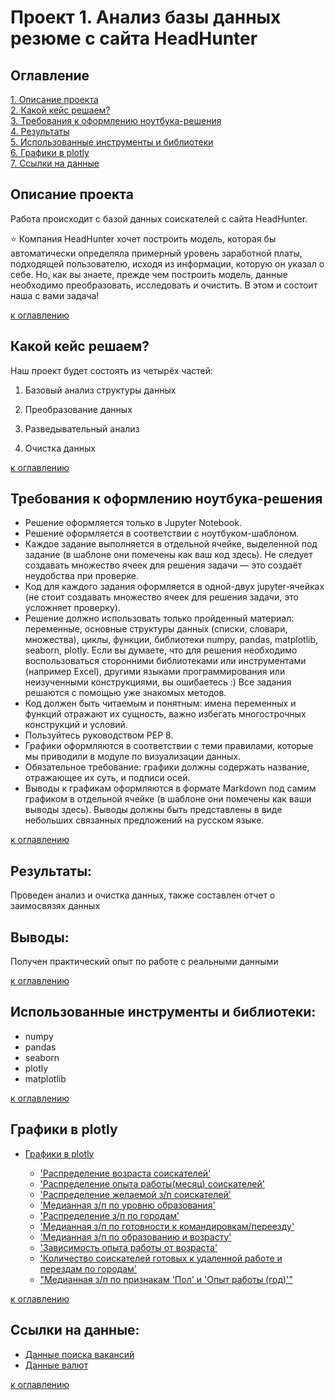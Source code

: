 # Проект 1. Анализ базы данных резюме с сайта HeadHunter


## Оглавление
[1. Описание проекта](#Описание-проекта)  
[2. Какой кейс решаем?](#Какой-кейс-решаем)   
[3. Требования к оформлению ноутбука-решения](#требования-к-оформлению-ноутбука-решения)  
[4. Результаты](#результаты)   
[5. Использованные инструменты и библиотеки](#использованные-инструменты-и-библиотеки)  
[6. Графики в plotly](#графики-в-plotly)   
[7. Ссылки на данные](#ссылки-на-данные)

## Описание проекта
Работа происходит с базой данных соискателей с сайта HeadHunter. 

⭐ Компания HeadHunter хочет построить модель, которая бы автоматически определяла примерный уровень заработной платы, подходящей пользователю, исходя из информации, которую он указал о себе. Но, как вы знаете, прежде чем построить модель, данные необходимо преобразовать, исследовать и очистить. В этом и состоит наша с вами задача!

[к оглавлению](#Оглавление)

## Какой кейс решаем?

Наш проект будет состоять из четырёх частей:

1. Базовый анализ структуры данных

2. Преобразование данных

3. Разведывательный анализ

4. Очистка данных

[к оглавлению](#Оглавление)

## Требования к оформлению ноутбука-решения

* Решение оформляется только в Jupyter Notebook.
* Решение оформляется в соответствии с ноутбуком-шаблоном.
* Каждое задание выполняется в отдельной ячейке, выделенной под задание (в шаблоне они помечены как ваш код здесь). Не следует создавать множество ячеек для решения задачи — это создаёт неудобства при проверке.
* Код для каждого задания оформляется в одной-двух jupyter-ячейках (не стоит создавать множество ячеек для решения задачи, это усложняет проверку).
* Решение должно использовать только пройденный материал: переменные, основные структуры данных (списки, словари, множества), циклы, функции, библиотеки numpy, pandas, matplotlib, seaborn, plotly. Если вы думаете, что для решения необходимо воспользоваться сторонними библиотеками или инструментами (например Excel), другими языками программирования или неизученными конструкциями, вы ошибаетесь :) Все задания решаются с помощью уже знакомых методов.
* Код должен быть читаемым и понятным: имена переменных и функций отражают их сущность, важно избегать многострочных конструкций и условий.
* Пользуйтесь руководством PEP 8.
* Графики оформляются в соответствии с теми правилами, которые мы приводили в модуле по визуализации данных.
* Обязательное требование: графики должны содержать название, отражающее их суть, и подписи осей.
* Выводы к графикам оформляются в формате Markdown под самим графиком в отдельной ячейке (в шаблоне они помечены как ваши выводы здесь). Выводы должны быть представлены в виде небольших связанных предложений на русском языке.

[к оглавлению](#Оглавление)

## Результаты:

Проведен анализ и очистка данных, также составлен отчет о заимосвязях данных

## Выводы:

Получен практический опыт по работе с реальными данными

[к оглавлению](#Оглавление)

## Использованные инструменты и библиотеки:
* numpy
* pandas
* seaborn
* plotly
* matplotlib

[к оглавлению](#Оглавление)

## Графики в plotly

* [Графики в plotly](https://nbviewer.org/github/MariaKhanova/HeadHunterProject/tree/master/plotly/)

    * ['Распределение возраста соискателей'](https://nbviewer.org/github/MariaKhanova/HeadHunterProject/blob/master/plotly/histogram_1.html)
    * ['Распределение опыта работы(месяц) соискателей'](https://nbviewer.org/github/MariaKhanova/HeadHunterProject/blob/master/plotly/histogram_2.html)
    * ['Распределение желаемой з/п соискателей'](https://nbviewer.org/github/MariaKhanova/HeadHunterProject/blob/master/plotly/histogram_3.html)
    * ['Медианная з/п по уровню образования'](https://nbviewer.org/github/MariaKhanova/HeadHunterProject/blob/master/plotly/bar_1.html)
    * ['Распределение з/п по городам'](https://nbviewer.org/github/MariaKhanova/HeadHunterProject/blob/master/plotly/box.html)
    * ['Медианная з/п по готовности к командировкам/переезду'](https://nbviewer.org/github/MariaKhanova/HeadHunterProject/blob/master/plotly/bar_2.html)
    * ['Медианная з/п по образованию и возрасту'](https://nbviewer.org/github/MariaKhanova/HeadHunterProject/blob/master/plotly/heatmap_1.html)
    * ['Зависимость опыта работы от возраста'](https://nbviewer.org/github/MariaKhanova/HeadHunterProject/blob/master/plotly/scatter_1.html)
    * ['Количество соискателей готовых к удаленной работе и перездам по городам'](https://nbviewer.org/github/MariaKhanova/HeadHunterProject/blob/master/plotly/scatter_2.html)
    * ["Медианная з/п по признакам 'Пол' и 'Oпыт работы (год)'"](https://nbviewer.org/github/MariaKhanova/HeadHunterProject/blob/master/plotly/heatmap_2.html)

[к оглавлению](#Оглавление)

## Ссылки на данные:

* [Данные поиска вакансий](https://drive.google.com/drive/folders/12lBX1DDcScC5uJl7sNZYyVJMeKjviv8_)
* [Данные валют](https://drive.google.com/drive/folders/12lBX1DDcScC5uJl7sNZYyVJMeKjviv8_)

[к оглавлению](#Оглавление)
